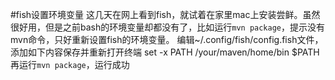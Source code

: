 #fish设置环境变量
这几天在网上看到fish，就试着在家里mac上安装尝鲜。虽然很好用，但是之前bash的环境变量却都没有了，比如运行`mvn package`，提示没有mvn命令，只好重新设置fish的环境变量。
编辑~/.config/fish/config.fish文件，添加如下内容保存并重新打开终端
set -x PATH /your/maven/home/bin $PATH
再运行`mvn package`，运行成功
